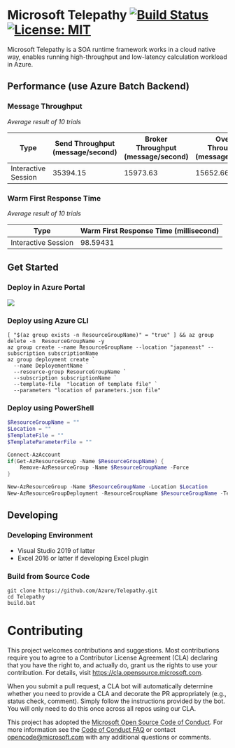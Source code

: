 # Microsoft Telepathy [![Build Status](https://dev.azure.com/bc-telepathy/telepathy/_apis/build/status/Azure.Telepathy?branchName=dev)](https://dev.azure.com/bc-telepathy/telepathy/_build/latest?definitionId=3&branchName=dev) [![License: MIT](https://img.shields.io/badge/License-MIT-yellow.svg)](https://opensource.org/licenses/MIT)

Microsoft Telepathy is a SOA runtime framework works in a cloud native way, enables running high-throughput and low-latency calculation workload in Azure.

## Performance (use Azure Batch Backend)

### Message Throughput

*Average result of 10 trials*

| Type                | Send Throughput (message/second) | Broker Throughput (message/second) | Overall Throughput (message/second) |
| ------------------- | -------------------------------- | ---------------------------------- | ----------------------------------- |
| Interactive Session | 35394.15                         | 15973.63                           | 15652.66                            |

### Warm First Response Time

*Average result of 10 trials*

| Type                | Warm First Response Time (millisecond) |
| ------------------- | -------------------------------------- |
| Interactive Session | 98.59431                               |

## Get Started

### Deploy in Azure Portal

<a href="https://portal.azure.com/#create/Microsoft.Template/uri/https%3A%2F%2Fraw.githubusercontent.com%2FAzure%2FTelepathy%2Fmaster%2Fdeploy%2Fazuredeploy.json" target="_blank">
    <img src="http://azuredeploy.net/deploybutton.png"/>
</a>

### Deploy using Azure CLI

```shell
[ "$(az group exists -n ResourceGroupName)" = "true" ] && az group delete -n  ResourceGroupName -y
az group create --name ResourceGroupName --location "japaneast" --subscription subscriptionName
az group deployment create `
  --name DeployementName `
  --resource-group ResourceGroupName `
  --subscription subscriptionName `
  --template-file  "location of template file" `
  --parameters "location of parameters.json file"
```

### Deploy using PowerShell

```powershell
$ResourceGroupName = ""
$Location = ""
$TemplateFile = ""
$TemplateParameterFile = ""

Connect-AzAccount
if(Get-AzResourceGroup -Name $ResourceGroupName) {
    Remove-AzResourceGroup -Name $ResourceGroupName -Force
}

New-AzResourceGroup -Name $ResourceGroupName -Location $Location
New-AzResourceGroupDeployment -ResourceGroupName $ResourceGroupName -TemplateFile $TemplateFile -TemplateParameterFile $TemplateParameterFile
```

## Developing

### Developing Environment

- Visual Studio 2019 of latter
- Excel 2016 or latter if developing Excel plugin

### Build from Source Code

```shell
git clone https://github.com/Azure/Telepathy.git
cd Telepathy
build.bat
```


# Contributing

This project welcomes contributions and suggestions.  Most contributions require you to agree to a
Contributor License Agreement (CLA) declaring that you have the right to, and actually do, grant us
the rights to use your contribution. For details, visit https://cla.opensource.microsoft.com.

When you submit a pull request, a CLA bot will automatically determine whether you need to provide
a CLA and decorate the PR appropriately (e.g., status check, comment). Simply follow the instructions
provided by the bot. You will only need to do this once across all repos using our CLA.

This project has adopted the [Microsoft Open Source Code of Conduct](https://opensource.microsoft.com/codeofconduct/).
For more information see the [Code of Conduct FAQ](https://opensource.microsoft.com/codeofconduct/faq/) or
contact [opencode@microsoft.com](mailto:opencode@microsoft.com) with any additional questions or comments.
